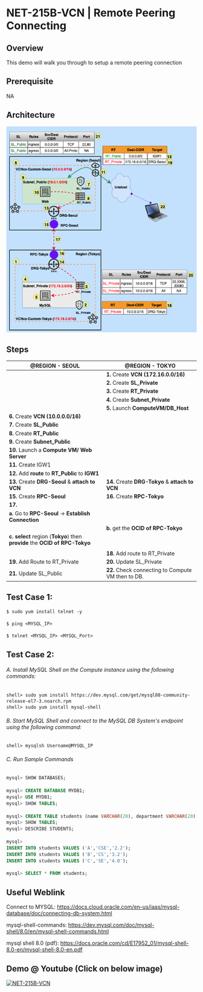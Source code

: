 # NET-215B-VCN | Remote Peering Connecting



## Overview

This demo will walk you through to setup a remote peering connection

## Prerequisite

NA

## Architecture

![NET-215B-VCN_arch_orig_800x800](img/NET-215B-VCN_arch_orig_800x800.png)

## Steps

| @REGION - SEOUL                                              | @REGION - TOKYO                                     |
| ------------------------------------------------------------ | --------------------------------------------------- |
|                                                              | **1.** Create **VCN (172.16.0.0/16)**               |
|                                                              | **2.** Create **SL_Private**                        |
|                                                              | **3.** Create **RT_Private**                        |
|                                                              | **4.** Create **Subnet_Private**                    |
|                                                              | **5.** Launch **ComputeVM/DB_Host**                 |
| **6.** Create **VCN (10.0.0.0/16)**                          |                                                     |
| **7.** Create **SL_Public**                                  |                                                     |
| **8.** Create **RT_Public**                                  |                                                     |
| **9.** Create **Subnet_Public**                              |                                                     |
| **10.** Launch a **Compute VM/ Web Server**                  |                                                     |
| **11.** Create IGW1                                          |                                                     |
| **12.** Add **route** to **RT_Public** to **IGW1**           |                                                     |
| **13.** Create **DRG-Seoul** & **attach to VCN**             | **14.** Create **DRG-Tokyo** & **attach to VCN**    |
| **15.** Create **RPC-Seoul**                                 | **16.** Create **RPC-Tokyo**                        |
| **17.**                                                      |                                                     |
| **a.** Go to **RPC-Seoul** -> **Establish Connection**       |                                                     |
|                                                              | **b.** get the **OCID of RPC-Tokyo**                |
| **c.** **select** region (**Tokyo**) then **provide** the **OCID of RPC-Tokyo** |                                                     |
|                                                              |                                                     |
|                                                              | **18.** Add route to RT_Private                     |
| **19.** Add Route to RT_Private                              | **20.** Update SL_Private                           |
| **21.** Update SL_Public                                     | **22.** Check  connecting to Compute VM then to DB. |

## Test Case 1:

```
$ sudo yum install telnet -y

$ ping <MYSQL_IP>

$ telnet <MYSQL_IP> <MYSQL_Port>
```



## Test Case 2:

###### A. Install MySQL Shell on the Compute instance using the following commands:

```shell
shell> sudo yum install https://dev.mysql.com/get/mysql80-community-release-el7-3.noarch.rpm
shell> sudo yum install mysql-shell
```

###### B. Start MySQL Shell and connect to the MySQL DB System's endpoint using the following command:

```
shell> mysqlsh Username@MYSQL_IP
```

###### C. Run Sample Commands

```sql
mysql> SHOW DATABASES; 

mysql> CREATE DATABASE MYDB1;
mysql> USE MYDB1;
mysql> SHOW TABLES;

mysql> CREATE TABLE students (name VARCHAR(20), department VARCHAR(20), gpa VARCHAR(10));
mysql> SHOW TABLES;
mysql> DESCRIBE STUDENTS;

mysql>
INSERT INTO students VALUES ('A','CSE','2.2');
INSERT INTO students VALUES ('B','CS','3.2');
INSERT INTO students VALUES ('C','SE','4.0');

mysql> SELECT * FROM students;
```



## Useful Weblink

Connect to MYSQL: https://docs.cloud.oracle.com/en-us/iaas/mysql-database/doc/connecting-db-system.html

mysql-shell-commands: https://dev.mysql.com/doc/mysql-shell/8.0/en/mysql-shell-commands.html

mysql shell 8.0 (pdf): https://docs.oracle.com/cd/E17952_01/mysql-shell-8.0-en/mysql-shell-8.0-en.pdf



## Demo @ Youtube (Click on below image)

[![NET-215B-VCN](img/thumbnail_320x320.png)](https://youtu.be/59uyIrfd1IY "Click to watch on YouTube")





